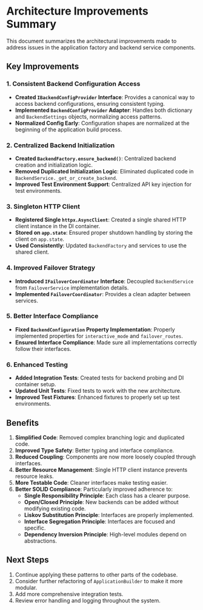 # Architecture Improvements Summary

This document summarizes the architectural improvements made to address issues in the application factory and backend service components.

## Key Improvements

### 1. Consistent Backend Configuration Access

- **Created `IBackendConfigProvider` Interface**: Provides a canonical way to access backend configurations, ensuring consistent typing.
- **Implemented `BackendConfigProvider` Adapter**: Handles both dictionary and `BackendSettings` objects, normalizing access patterns.
- **Normalized Config Early**: Configuration shapes are normalized at the beginning of the application build process.

### 2. Centralized Backend Initialization

- **Created `BackendFactory.ensure_backend()`**: Centralized backend creation and initialization logic.
- **Removed Duplicated Initialization Logic**: Eliminated duplicated code in `BackendService._get_or_create_backend`.
- **Improved Test Environment Support**: Centralized API key injection for test environments.

### 3. Singleton HTTP Client

- **Registered Single `httpx.AsyncClient`**: Created a single shared HTTP client instance in the DI container.
- **Stored on `app.state`**: Ensured proper shutdown handling by storing the client on `app.state`.
- **Used Consistently**: Updated `BackendFactory` and services to use the shared client.

### 4. Improved Failover Strategy

- **Introduced `IFailoverCoordinator` Interface**: Decoupled `BackendService` from `FailoverService` implementation details.
- **Implemented `FailoverCoordinator`**: Provides a clean adapter between services.

### 5. Better Interface Compliance

- **Fixed `BackendConfiguration` Property Implementation**: Properly implemented properties for `interactive_mode` and `failover_routes`.
- **Ensured Interface Compliance**: Made sure all implementations correctly follow their interfaces.

### 6. Enhanced Testing

- **Added Integration Tests**: Created tests for backend probing and DI container setup.
- **Updated Unit Tests**: Fixed tests to work with the new architecture.
- **Improved Test Fixtures**: Enhanced fixtures to properly set up test environments.

## Benefits

1. **Simplified Code**: Removed complex branching logic and duplicated code.
2. **Improved Type Safety**: Better typing and interface compliance.
3. **Reduced Coupling**: Components are now more loosely coupled through interfaces.
4. **Better Resource Management**: Single HTTP client instance prevents resource leaks.
5. **More Testable Code**: Cleaner interfaces make testing easier.
6. **Better SOLID Compliance**: Particularly improved adherence to:
   - **Single Responsibility Principle**: Each class has a clearer purpose.
   - **Open/Closed Principle**: New backends can be added without modifying existing code.
   - **Liskov Substitution Principle**: Interfaces are properly implemented.
   - **Interface Segregation Principle**: Interfaces are focused and specific.
   - **Dependency Inversion Principle**: High-level modules depend on abstractions.

## Next Steps

1. Continue applying these patterns to other parts of the codebase.
2. Consider further refactoring of `ApplicationBuilder` to make it more modular.
3. Add more comprehensive integration tests.
4. Review error handling and logging throughout the system.